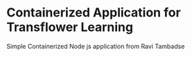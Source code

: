 # Containerized Application for Transflower Learning
Simple Containerized Node js application
from Ravi Tambadse
